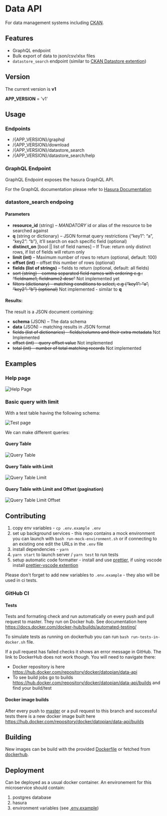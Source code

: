 # Data API

For data management systems including [CKAN](https://ckan.org/).

## Features

- GraphQL endpoint
- Bulk export of data to json/csv/xlsx files
- `datastore_search` endpoint (similar to [CKAN Datastore extention](https://docs.ckan.org/en/latest/maintaining/datastore.html))

## Version

The current version is **v1**

**APP_VERSION** = 'v1'

## Usage

### Endpoints

- /{APP_VERSION}/graphql
- /{APP_VERSION}/download
- /{APP_VERSION}/datastore_search
- /{APP_VERSION}/datastore_search/help

### GraphQL Endpoint

GraphQL Endpoint exposes the hasura GraphQL API.

For the GraphQL documentation please refer to [Hasura Documentation](https://hasura.io/docs/1.0/graphql/core/index.html)

### datastore_search endpoing

#### Parameters

- **resource_id** (string) – _MANDATORY_ id or alias of the resource to be searched against
- **q** (string or dictionary) – JSON format query restrictions {“key1”: “a”, “key2”: “b”}, it’ll search on each specific field (optional)
- **distinct_on** [bool || list of field names] – If True: return only distinct rows, if list of fields will return only
- **limit (int)** – Maximum number of rows to return (optional, default: 100)
- **offset (int)** – offset this number of rows (optional)
- **fields (list of strings)** – fields to return (optional, default: all fields)
- ~~sort (string) – comma separated field names with ordering e.g.: “fieldname1, fieldname2 desc”~~ Not implemented yet
- ~~filters (dictionary) – matching conditions to select, e.g {“key1”: “a”, “key2”: “b”} (optional)~~ Not implemented - similar to **q**

#### Results:

The result is a JSON document containing:

- **schema** (JSON) – The data schema
- **data** (JSON) – matching results in JSON format
- ~~fields (list of dictionaries) – fields/columns and their extra metadata~~ Not Implemented
- ~~offset (int) – query offset value~~ Not implemented
- ~~total (int) – number of total matching records~~ Not implemented

## Examples

### Help page

![Help Page](documentation/help-screen.png)

### Basic query with limit

With a test table having the following schema:

![Test page](documentation/test-table-schema.png)

We can make different queries:

#### Query Table

![Query Table](documentation/query-table.png)

#### Query Table with Limit

![Query Table Limit](documentation/query-table-limit.png)

#### Query Table with Limit and Offset (pagination)

![Query Table Limit Offset](documentation/query-table-limit-offset.png)

## Contributing

1. copy env variables - `cp .env.example .env`
2. set up background services - this repo contains a mock environment you can launch with `bash run-mock-environment.sh` or if connecting to an existing one edit the URLs in the `.env` file
3. install dependencies - `yarn`
4. `yarn start` to launch server / `yarn test` to run tests
5. setup automatic code formatter - install and use [prettier](https://prettier.io/docs/en/install.html), if using vscode install [prettier-vscode extention](https://marketplace.visualstudio.com/items?itemName=esbenp.prettier-vscode)

Please don't forget to add new variables to `.env.example` - they also will be used in ci tests.

### GitHub CI

#### Tests

Tests and formating check and run automatically on every push and pull request to master. They run on Docker hub. See documentation here https://docs.docker.com/docker-hub/builds/automated-testing/

To simulate tests as running on dockerhub you can run `bash run-tests-in-docker.sh` file.

If a pull request has failed checks it shows an error message in GitHub. The link to DockerHub does not work though.
You will need to navigate there:

- Docker repository is here https://hub.docker.com/repository/docker/datopian/data-api
- To see build jobs go to builds https://hub.docker.com/repository/docker/datopian/data-api/builds and find your build/test

#### Docker image builds

After every push to [master](https://github.com/datopian/data-api/tree/master) or a pull request to this branch and successful tests there is a new docker image built here https://hub.docker.com/repository/docker/datopian/data-api/builds

## Building

New images can be build with the provided [Dockerfile](./Dockerfile) or fetched from [dockerhub](https://hub.docker.com/repository/docker/datopian/data-api).

## Deployment

Can be deployed as a usual docker container. An environement for this microservice should contain:

1. postgres database
2. hasura
3. environment variables (see [.env.example](/.env.example))
